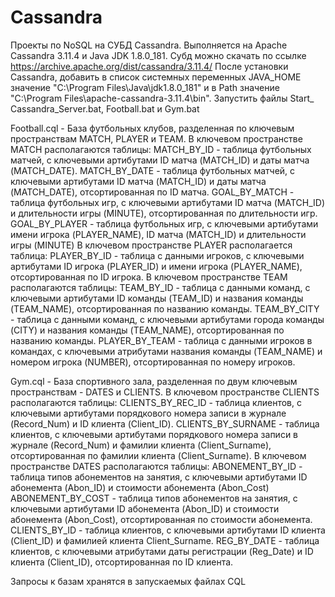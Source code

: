 # Cassandra

Проекты по NoSQL на СУБД Cassandra. Выполняется на Apache Cassandra 3.11.4 и Java JDK 1.8.0_181. Субд можно скачать по ссылке https://archive.apache.org/dist/cassandra/3.11.4/
После установки Cassandra, добавить в список системных переменных JAVA_HOME значение "C:\Program Files\Java\jdk1.8.0_181" и в Path значение "C:\Program Files\apache-cassandra-3.11.4\bin". Запустить файлы Start_ Cassandra_Server.bat, Football.bat и Gym.bat

Football.cql - База футбольных клубов, разделенная по ключевым пространствам MATCH, PLAYER и TEAM.
В ключевом пространстве MATCH располагаются таблицы:
MATCH_BY_ID - таблица футбольных матчей, с ключевыми артибутами ID матча (MATCH_ID) и даты матча (MATCH_DATE).
MATCH_BY_DATE - таблица футбольных матчей, с ключевыми артибутами ID матча (MATCH_ID) и даты матча (MATCH_DATE), отсортированная по ID матча.
GOAL_BY_MATCH - таблица футбольных игр, с ключевыми артибутами ID матча (MATCH_ID) и длительности игры (MINUTE), отсортированная по длительности игр.
GOAL_BY_PLAYER - таблица футбольных игр, с ключевыми артибутами имени игрока (PLAYER_NAME), ID матча (MATCH_ID) и длительности игры (MINUTE)
В ключевом пространстве PLAYER располагается таблица:
PLAYER_BY_ID - таблица с данными игроков, с ключевыми артибутами ID игрока (PLAYER_ID) и имени игрока (PLAYER_NAME), отсортированная по ID игрока.
В ключевом пространстве TEAM располагаются таблицы:
TEAM_BY_ID - таблица с данными команд, с ключевыми артибутами ID команды (TEAM_ID) и названия команды (TEAM_NAME), отсортированная по названию команды.
TEAM_BY_CITY - таблица с данными команд, с ключевыми артибутами города команды (CITY) и названия команды (TEAM_NAME), отсортированная по названию команды.
PLAYER_BY_TEAM - таблица с данными игроков в командах, с ключевыми атрибутами названия команды (TEAM_NAME) и номером игрока (NUMBER), отсортированная по номеру игроков.

Gym.cql - База спортивного зала, разделенная по двум ключевым пространствам - DATES и CLIENTS.
В ключевом пространстве CLIENTS располагаются таблицы:
CLIENTS_BY_REC_ID - таблица клиентов, с ключевыми артибутами порядкового номера записи в журнале (Record_Num) и ID клиента (Client_ID).
CLIENTS_BY_SURNAME - таблица клиентов, с ключевыми артибутами порядкового номера записи в журнале (Record_Num) и фамилии клиента (Client_Surname), отсортированная по фамилии клиента (Client_Surname).
В ключевом пространстве DATES располагаются таблицы:
ABONEMENT_BY_ID - таблица типов абонементов на занятия, с ключевыми артибутами ID абонемента (Abon_ID) и стоимости абонемента (Abon_Cost)
ABONEMENT_BY_COST - таблица типов абонементов на занятия, с ключевыми артибутами ID абонемента (Abon_ID) и стоимости абонемента (Abon_Cost), отсортированная по стоимости абонемента.
CLIENTS_BY_ID - таблица клиентов, с ключевыми артибутами ID клиента (Client_ID) и фамилией клиента Client_Surname.
REG_BY_DATE - таблица клиентов, с ключевыми атрибутами даты регистрации (Reg_Date) и ID клиента (Client_ID), отсортированная по ID клиента.

Запросы к базам хранятся в запускаемых файлах CQL